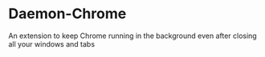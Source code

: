# Daemon-Chrome

An extension to keep Chrome running in the background even after closing all your windows and tabs

